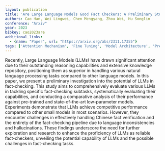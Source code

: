 ```yaml
---
layout: publication
title: 'Are Large Language Models Good Fact Checkers: A Preliminary Study'
authors: Cao Han, Wei Lingwei, Chen Mengyang, Zhou Wei, Hu Songlin
conference: "Arxiv"
year: 2023
bibkey: cao2023are
additional_links:
  - {name: "Paper", url: "https://arxiv.org/abs/2311.17355"}
tags: ['Attention Mechanism', 'Fine Tuning', 'Model Architecture', 'Pretraining Methods']
---
```

Recently, Large Language Models (LLMs) have drawn significant attention due to their outstanding reasoning capabilities and extensive knowledge repository, positioning them as superior in handling various natural language processing tasks compared to other language models. In this paper, we present a preliminary investigation into the potential of LLMs in fact-checking. This study aims to comprehensively evaluate various LLMs in tackling specific fact-checking subtasks, systematically evaluating their capabilities, and conducting a comparative analysis of their performance against pre-trained and state-of-the-art low-parameter models. Experiments demonstrate that LLMs achieve competitive performance compared to other small models in most scenarios. However, they encounter challenges in effectively handling Chinese fact verification and the entirety of the fact-checking pipeline due to language inconsistencies and hallucinations. These findings underscore the need for further exploration and research to enhance the proficiency of LLMs as reliable fact-checkers, unveiling the potential capability of LLMs and the possible challenges in fact-checking tasks.

